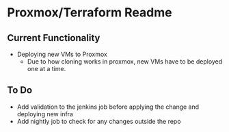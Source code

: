 # Proxmox/Terraform Readme

## Current Functionality

- Deploying new VMs to Proxmox
  - Due to how cloning works in proxmox, new VMs have to be deployed one at a time.

## To Do

- Add validation to the jenkins job before applying the change and deploying new infra
- Add nightly job to check for any changes outside the repo
